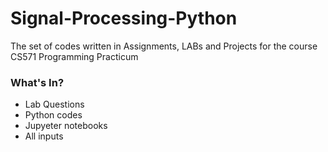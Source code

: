 # Signal-Processing-Python
The set of codes written in Assignments, LABs and Projects for the course CS571 Programming Practicum


### What's In?

- Lab Questions
- Python codes
- Jupyeter notebooks
- All inputs
